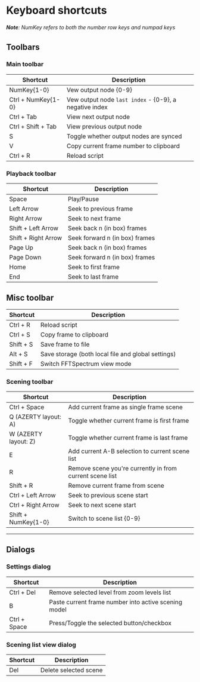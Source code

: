 # Keyboard shortcuts

###### **Note**: NumKey refers to both the number row keys and numpad keys


## Toolbars



### Main toolbar

| Shortcut           | Description                                            |
| ------------------ | ------------------------------------------------------ |
| NumKey{1-0}        | Vew output node {0-9}                                  |
| Ctrl + NumKey{1-0} | Vew output node `last index` - {0-9}, a negative index |
| Ctrl + Tab         | View next output node                                  |
| Ctrl + Shift + Tab | View previous output node                              |
| S                  | Toggle whether output nodes are synced                 |
| V                  | Copy current frame number to clipboard                 |
| Ctrl + R           | Reload script                                          |



### Playback toolbar

| Shortcut            | Description                    |
| ------------------- | ------------------------------ |
| Space               | Play/Pause                     |
| Left Arrow          | Seek to previous frame         |
| Right Arrow         | Seek to next frame             |
| Shift + Left Arrow  | Seek back n (in box) frames    |
| Shift + Right Arrow | Seek forward n (in box) frames |
| Page Up             | Seek back n (in box) frames    |
| Page Down           | Seek forward n (in box) frames |
| Home                | Seek to first frame            |
| End                 | Seek to last frame             |



## Misc toolbar

| Shortcut  | Description                                        |
| --------- | -------------------------------------------------- |
| Ctrl + R  | Reload script                                      |
| Ctrl + S  | Copy frame to clipboard                            |
| Shift + S | Save frame to file                                 |
| Alt + S   | Save storage (both local file and global settings) |
| Shift + F | Switch FFTSpectrum view mode                       |



### Scening toolbar

| Shortcut             | Description                                              |
| -------------------- | -------------------------------------------------------- |
| Ctrl + Space         | Add current frame as single frame scene                  |
| Q (AZERTY layout: A) | Toggle whether current frame is first frame              |
| W (AZERTY layout: Z) | Toggle whether current frame is last frame               |
| E                    | Add current A-B selection to current scene list          |
| R                    | Remove scene you're currently in from current scene list |
| Shift + R            | Remove current frame from scene                          |
| Ctrl + Left Arrow    | Seek to previous scene start                             |
| Ctrl + Right Arrow   | Seek to next scene start                                 |
| Shift + NumKey{1-0}  | Switch to scene list {0-9}                               |



----
## Dialogs



### Settings dialog

| Shortcut     | Description                                              |
| ------------ | -------------------------------------------------------- |
| Ctrl + Del   | Remove selected level from zoom levels list              |
| B            | Paste current frame number into active scening model     |
| Ctrl + Space | Press/Toggle the selected button/checkbox                |



### Scening list view dialog

| Shortcut | Description           |
| -------- | --------------------- |
| Del      | Delete selected scene |
